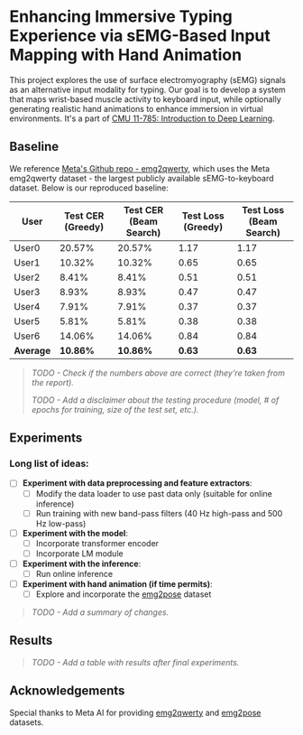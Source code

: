 # Enhancing Immersive Typing Experience via sEMG-Based Input Mapping with Hand Animation

This project explores the use of surface electromyography (sEMG) signals as an alternative input modality for typing. Our goal is to develop a system that maps wrist-based muscle activity to keyboard input, while optionally generating realistic hand animations to enhance immersion in virtual environments. It's a part of [CMU 11-785: Introduction to Deep Learning](https://deeplearning.cs.cmu.edu/S25/index.html).

## Baseline

We reference [Meta's Github repo - emg2qwerty](https://github.com/facebookresearch/emg2qwerty), which uses the Meta emg2qwerty dataset - the largest publicly available sEMG-to-keyboard dataset. Below is our reproduced baseline:

| User       | Test CER (Greedy) | Test CER (Beam Search) | Test Loss (Greedy) | Test Loss (Beam Search) |
|------------|-------------------|-------------------------|--------------------|--------------------------|
| User0      | 20.57%            | 20.57%                  | 1.17               | 1.17                     |
| User1      | 10.32%            | 10.32%                  | 0.65               | 0.65                     |
| User2      | 8.41%             | 8.41%                   | 0.51               | 0.51                     |
| User3      | 8.93%             | 8.93%                   | 0.47               | 0.47                     |
| User4      | 7.91%             | 7.91%                   | 0.37               | 0.37                     |
| User5      | 5.81%             | 5.81%                   | 0.38               | 0.38                     |
| User6      | 14.06%            | 14.06%                  | 0.84               | 0.84                     |
| **Average**| **10.86%**        | **10.86%**              | **0.63**           | **0.63**                 |

> *TODO - Check if the numbers above are correct (they're taken from the report).*
> 
> *TODO - Add a disclaimer about the testing procedure (model, # of epochs for training, size of the test set, etc.).*

## Experiments

### Long list of ideas:

- [ ] **Experiment with data preprocessing and feature extractors**: 
  - [ ] Modify the data loader to use past data only (suitable for online inference)  
  - [ ] Run training with new band-pass filters (40 Hz high-pass and 500 Hz low-pass)
- [ ] **Experiment with the model**: 
  - [ ] Incorporate transformer encoder
  - [ ] Incorporate LM module
- [ ] **Experiment with the inference**: 
  - [ ] Run online inference
- [ ] **Experiment with hand animation (if time permits)**:
  - [ ] Explore and incorporate the [emg2pose](https://github.com/facebookresearch/emg2pose) dataset  

> *TODO - Add a summary of changes.*

## Results

> *TODO - Add a table with results after final experiments.*
  
## Acknowledgements

Special thanks to Meta AI for providing [emg2qwerty](https://github.com/facebookresearch/emg2qwerty) and [emg2pose](https://github.com/facebookresearch/emg2pose) datasets.
